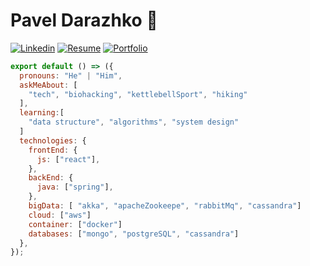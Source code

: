 # Pavel Darazhko 👋
[![Linkedin](https://img.shields.io/badge/-LinkedIn-222222?style=flat-square&logo=Linkedin&logoColor=white)](https://www.linkedin.com/in/pdarazhko/)
[![Resume](https://img.shields.io/badge/-Resume-orange)](https://drive.google.com/file/d/1vkde8z-OvWoMRKe6kWWfqNIed6M9xvVc/preview)
[![Portfolio](https://img.shields.io/badge/-Portfolio-yellow)](https://pdarazhko.github.io/)

```js
export default () => ({
  pronouns: "He" | "Him",
  askMeAbout: [
    "tech", "biohacking", "kettlebellSport", "hiking"
  ],
  learning:[
    "data structure", "algorithms", "system design"
  ]
  technologies: {
    frontEnd: {
      js: ["react"],
    },
    backEnd: {
      java: ["spring"],
    },
    bigData: [ "akka", "apacheZookeepe", "rabbitMq", "cassandra"]
    cloud: ["aws"]
    container: ["docker"]
    databases: ["mongo", "postgreSQL", "cassandra"]
  },
});
```
